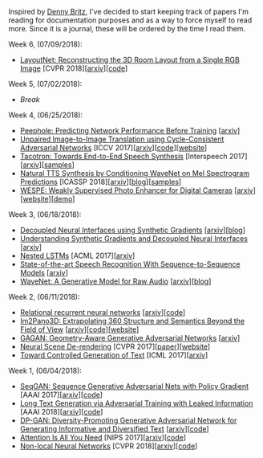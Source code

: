 Inspired by [Denny Britz](https://github.com/dennybritz/deeplearning-papernotes), I've decided to start keeping track of papers I'm reading for documentation purposes and as a way to force myself to read more. Since it is a journal, these will be ordered by the time I read them.

Week 6, (07/09/2018):
- [LayoutNet: Reconstructing the 3D Room Layout from a Single RGB Image](LayoutNet.md) [CVPR 2018]\[[arxiv](https://arxiv.org/abs/1803.08999)\]\[[code](https://github.com/zouchuhang/LayoutNet)\]

Week 5, (07/02/2018):
- _Break_

Week 4, (06/25/2018):
- [Peephole: Predicting Network Performance Before Training](peephole.md) \[[arxiv](https://arxiv.org/abs/1712.03351)\]
- [Unpaired Image-to-Image Translation using Cycle-Consistent Adversarial Networks](CycleGAN.md) [ICCV 2017]\[[arxiv](https://arxiv.org/abs/1703.10593)\]\[[code](https://github.com/junyanz/CycleGAN)\]\[[website](https://junyanz.github.io/CycleGAN/)\]
- [Tacotron: Towards End-to-End Speech Synthesis](SpeechSynthesis/Tacotron.md) [Interspeech 2017]\[[arxiv](https://arxiv.org/abs/1703.10135)\]\[[samples](https://google.github.io/tacotron)\]
- [Natural TTS Synthesis by Conditioning WaveNet on Mel Spectrogram Predictions](SpeechSynthesis/Tacotron2.md) [ICASSP 2018]\[[arxiv](https://arxiv.org/abs/1712.05884)\]\[[blog](https://ai.googleblog.com/2017/12/tacotron-2-generating-human-like-speech.html)\]\[[samples](https://google.github.io/tacotron/)\]
- [WESPE: Weakly Supervised Photo Enhancer for Digital Cameras](WESPE.md) \[[arxiv](https://arxiv.org/abs/1709.01118)\]\[[website](http://www.vision.ee.ethz.ch/~ihnatova/wespe.html)\]\[[demo](http://phancer.com/)\]

Week 3, (06/18/2018):
- [Decoupled Neural Interfaces using Synthetic Gradients](synthetic-gradients.md) \[[arxiv](https://arxiv.org/abs/1608.05343)\]\[[blog](https://deepmind.com/blog/decoupled-neural-networks-using-synthetic-gradients/)\]
- [Understanding Synthetic Gradients and Decoupled Neural Interfaces](understanding-synthetic-gradients.md) \[[arxiv](https://arxiv.org/abs/1703.00522)\]
- [Nested LSTMs](nested-LSTMs.md) [ACML 2017]\[[arxiv](https://arxiv.org/abs/1801.10308)\]
- [State-of-the-art Speech Recognition With Sequence-to-Sequence Models](LAS-v2.md) \[[arxiv](https://arxiv.org/abs/1712.01769)\]
- [WaveNet: A Generative Model for Raw Audio](SpeechSynthesis/wavenet.md) \[[arxiv](https://arxiv.org/abs/1609.03499)\]\[[blog](https://deepmind.com/blog/wavenet-generative-model-raw-audio/)\]

Week 2, (06/11/2018):
- [Relational recurrent neural networks](relational-rnn.md) \[[arxiv](https://arxiv.org/abs/1806.01822)\]\[[code](https://github.com/deepmind/sonnet/blob/master/sonnet/python/modules/relational_memory.py)\]
- [Im2Pano3D: Extrapolating 360 Structure and Semantics Beyond the Field of View](im2pano3d.md) \[[arxiv](https://arxiv.org/abs/1712.04569)\]\[[code](https://github.com/shurans/im2pano3d)\]\[[website](http://im2pano3d.cs.princeton.edu/)\]
- [GAGAN: Geometry-Aware Generative Adversarial Networks](gagan.md) \[[arxiv](https://arxiv.org/abs/1712.00684)\]
- [Neural Scene De-rendering](scene-derendering.md) [CVPR 2017]\[[paper](http://nsd.csail.mit.edu/papers/nsd_cvpr.pdf)\]\[[website](http://nsd.csail.mit.edu/)\]
- [Toward Controlled Generation of Text](SequenceGeneration/controlled-text-generation.md) [ICML 2017]\[[arxiv](https://arxiv.org/abs/1703.00955)\]

Week 1, (06/04/2018):
- [SeqGAN: Sequence Generative Adversarial Nets with Policy Gradient](SequenceGeneration/SeqGAN.md) [AAAI 2017]\[[arxiv](https://arxiv.org/abs/1609.05473)\]\[[code](https://github.com/LantaoYu/SeqGAN)\]
- [Long Text Generation via Adversarial Training with Leaked Information](SequenceGeneration/LeakGAN.md) [AAAI 2018]\[[arxiv](https://arxiv.org/abs/1709.08624)\]\[[code](https://github.com/CR-Gjx/LeakGAN)\]
- [DP-GAN: Diversity-Promoting Generative Adversarial Network for Generating Informative and Diversified Text](SequenceGeneration/DP-GAN.md) \[[arxiv](https://arxiv.org/abs/1802.01345)\]\[[code](https://github.com/lancopku/DPGAN)\]
- [Attention Is All You Need](transformer.md) [NIPS 2017]\[[arxiv](https://arxiv.org/abs/1706.03762)\]\[[code](https://github.com/tensorflow/tensor2tensor/blob/master/tensor2tensor/models/transformer.py)\]
- [Non-local Neural Networks](nonlocal-net.md) [CVPR 2018]\[[arxiv](https://arxiv.org/abs/1711.07971)\]\[[code](https://github.com/facebookresearch/video-nonlocal-net)\]
